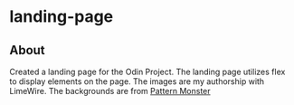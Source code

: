 # landing-page
## About 
Created a landing page for the Odin Project. The landing page utilizes flex to display elements on the page. The images are my authorship with LimeWire. The backgrounds are from <a href="https://pattern.monster/" target="_blank">Pattern Monster</a> 
